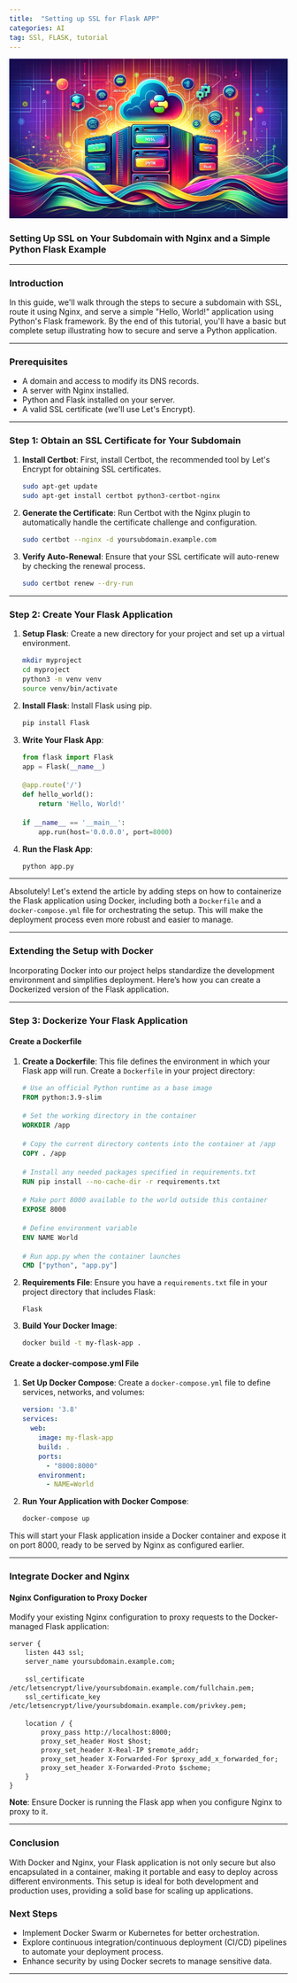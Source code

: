 ```yaml
---
title:  "Setting up SSL for Flask APP"
categories: AI
tag: SSl, FLASK, tutorial
---
```

![SSL](/assets/img/ssl-flask.png)

### **Setting Up SSL on Your Subdomain with Nginx and a Simple Python Flask Example**

---

### **Introduction**
In this guide, we'll walk through the steps to secure a subdomain with SSL, route it using Nginx, and serve a simple "Hello, World!" application using Python's Flask framework. By the end of this tutorial, you'll have a basic but complete setup illustrating how to secure and serve a Python application.

---

### **Prerequisites**
- A domain and access to modify its DNS records.
- A server with Nginx installed.
- Python and Flask installed on your server.
- A valid SSL certificate (we'll use Let's Encrypt).

---

### **Step 1: Obtain an SSL Certificate for Your Subdomain**
1. **Install Certbot**: First, install Certbot, the recommended tool by Let's Encrypt for obtaining SSL certificates.
   ```bash
   sudo apt-get update
   sudo apt-get install certbot python3-certbot-nginx
   ```
2. **Generate the Certificate**: Run Certbot with the Nginx plugin to automatically handle the certificate challenge and configuration.
   ```bash
   sudo certbot --nginx -d yoursubdomain.example.com
   ```
3. **Verify Auto-Renewal**: Ensure that your SSL certificate will auto-renew by checking the renewal process.
   ```bash
   sudo certbot renew --dry-run
   ```

---

### **Step 2: Create Your Flask Application**
1. **Setup Flask**: Create a new directory for your project and set up a virtual environment.
   ```bash
   mkdir myproject
   cd myproject
   python3 -m venv venv
   source venv/bin/activate
   ```
2. **Install Flask**: Install Flask using pip.
   ```bash
   pip install Flask
   ```
3. **Write Your Flask App**:
   ```python
   from flask import Flask
   app = Flask(__name__)

   @app.route('/')
   def hello_world():
       return 'Hello, World!'

   if __name__ == '__main__':
       app.run(host='0.0.0.0', port=8000)
   ```
4. **Run the Flask App**:
   ```bash
   python app.py
   ```

---
Absolutely! Let's extend the article by adding steps on how to containerize the Flask application using Docker, including both a `Dockerfile` and a `docker-compose.yml` file for orchestrating the setup. This will make the deployment process even more robust and easier to manage.

---

### **Extending the Setup with Docker**

Incorporating Docker into our project helps standardize the development environment and simplifies deployment. Here’s how you can create a Dockerized version of the Flask application.

---

### **Step 3: Dockerize Your Flask Application**

#### **Create a Dockerfile**

1. **Create a Dockerfile**: This file defines the environment in which your Flask app will run. Create a `Dockerfile` in your project directory:

   ```Dockerfile
   # Use an official Python runtime as a base image
   FROM python:3.9-slim

   # Set the working directory in the container
   WORKDIR /app

   # Copy the current directory contents into the container at /app
   COPY . /app

   # Install any needed packages specified in requirements.txt
   RUN pip install --no-cache-dir -r requirements.txt

   # Make port 8000 available to the world outside this container
   EXPOSE 8000

   # Define environment variable
   ENV NAME World

   # Run app.py when the container launches
   CMD ["python", "app.py"]
   ```

2. **Requirements File**: Ensure you have a `requirements.txt` file in your project directory that includes Flask:

   ```plaintext
   Flask
   ```

3. **Build Your Docker Image**:
   ```bash
   docker build -t my-flask-app .
   ```

#### **Create a docker-compose.yml File**

1. **Set Up Docker Compose**: Create a `docker-compose.yml` file to define services, networks, and volumes:

   ```yaml
   version: '3.8'
   services:
     web:
       image: my-flask-app
       build: .
       ports:
         - "8000:8000"
       environment:
         - NAME=World
   ```

2. **Run Your Application with Docker Compose**:
   ```bash
   docker-compose up
   ```

This will start your Flask application inside a Docker container and expose it on port 8000, ready to be served by Nginx as configured earlier.

---

### **Integrate Docker and Nginx**

#### **Nginx Configuration to Proxy Docker**

Modify your existing Nginx configuration to proxy requests to the Docker-managed Flask application:

```nginx
server {
    listen 443 ssl;
    server_name yoursubdomain.example.com;

    ssl_certificate /etc/letsencrypt/live/yoursubdomain.example.com/fullchain.pem;
    ssl_certificate_key /etc/letsencrypt/live/yoursubdomain.example.com/privkey.pem;

    location / {
        proxy_pass http://localhost:8000;
        proxy_set_header Host $host;
        proxy_set_header X-Real-IP $remote_addr;
        proxy_set_header X-Forwarded-For $proxy_add_x_forwarded_for;
        proxy_set_header X-Forwarded-Proto $scheme;
    }
}
```

**Note**: Ensure Docker is running the Flask app when you configure Nginx to proxy to it.

---

### **Conclusion**

With Docker and Nginx, your Flask application is not only secure but also encapsulated in a container, making it portable and easy to deploy across different environments. This setup is ideal for both development and production uses, providing a solid base for scaling up applications.

### **Next Steps**

- Implement Docker Swarm or Kubernetes for better orchestration.
- Explore continuous integration/continuous deployment (CI/CD) pipelines to automate your deployment process.
- Enhance security by using Docker secrets to manage sensitive data.

---